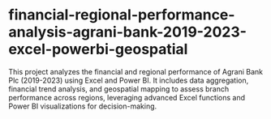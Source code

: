 # financial-regional-performance-analysis-agrani-bank-2019-2023-excel-powerbi-geospatial
This project analyzes the financial and regional performance of Agrani Bank Plc (2019-2023) using Excel and Power BI. It includes data aggregation, financial trend analysis, and geospatial mapping to assess branch performance across regions, leveraging advanced Excel functions and Power BI visualizations for decision-making.
